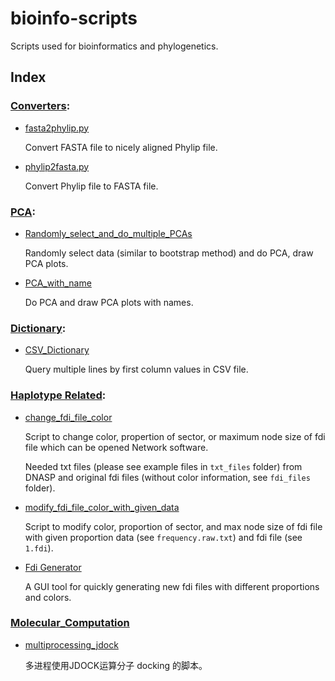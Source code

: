 bioinfo-scripts
===============

Scripts used for bioinformatics and phylogenetics.

Index
-----

### [Converters](https://github.com/zxjsdp/bioinfo-scripts/tree/master/Converters):

- [fasta2phylip.py](https://github.com/zxjsdp/bioinfo-scripts/blob/master/Converters/fasta2phylip.py)

    Convert FASTA file to nicely aligned Phylip file.

- [phylip2fasta.py](https://github.com/zxjsdp/bioinfo-scripts/blob/master/Converters/phylip2fasta.py)

    Convert Phylip file to FASTA file.

### [PCA](https://github.com/zxjsdp/bioinfo-scripts/tree/master/PCA):

- [Randomly_select_and_do_multiple_PCAs](https://github.com/zxjsdp/bioinfo-scripts/tree/master/PCA/Randomly_select_and_do_multiple_PCAs)

    Randomly select data (similar to bootstrap method) and do PCA, draw PCA plots.

- [PCA_with_name](https://github.com/zxjsdp/bioinfo-scripts/tree/master/PCA/PCA_with_name)

    Do PCA and draw PCA plots with names.

### [Dictionary](https://github.com/zxjsdp/bioinfo-scripts/tree/master/Dictionary):

- [CSV_Dictionary](https://github.com/zxjsdp/bioinfo-scripts/tree/master/Dictionary/CSV_Dictionary)

    Query multiple lines by first column values in CSV file.

### [Haplotype Related](https://github.com/zxjsdp/bioinfo-scripts/tree/master/Haplotype_Related):

- [change_fdi_file_color](https://github.com/zxjsdp/bioinfo-scripts/blob/master/Haplotype_Related/change_fdi_file_color)

    Script to change color, propertion of sector, or maximum node size of fdi file which can be opened Network software.

    Needed txt files (please see example files in `txt_files` folder) from DNASP and original fdi files (without color information, see `fdi_files` folder).

- [modify_fdi_file_color_with_given_data](https://github.com/zxjsdp/bioinfo-scripts/blob/master/Haplotype_Related/modify_fdi_file_color_with_given_data)

    Script to modify color, proportion of sector, and max node size of fdi file with given proportion data (see `frequency.raw.txt`) and fdi file (see `1.fdi`).

- [Fdi Generator](https://github.com/zxjsdp/bioinfo-scripts/blob/master/Haplotype_Related/FdiGenerator)

    A GUI tool for quickly generating new fdi files with different proportions and colors.

### [Molecular_Computation](https://github.com/zxjsdp/bioinfo-scripts/tree/master/Molecular_Computation)

- [multiprocessing_jdock](https://github.com/zxjsdp/bioinfo-scripts/blob/master/Molecular_Computation/multiprocessing_jdock)

    多进程使用JDOCK运算分子 docking 的脚本。

